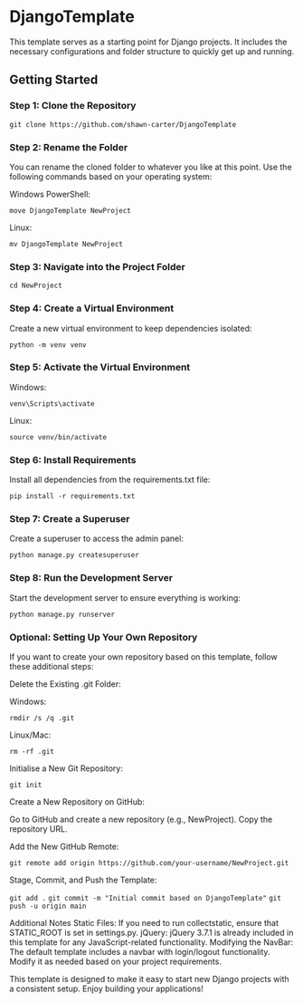 # DjangoTemplate

This template serves as a starting point for Django projects. It includes the necessary configurations and folder structure to quickly get up and running.

## Getting Started

### Step 1: Clone the Repository

`git clone https://github.com/shawn-carter/DjangoTemplate`

### Step 2: Rename the Folder
You can rename the cloned folder to whatever you like at this point. Use the following commands based on your operating system:

Windows PowerShell:

`move DjangoTemplate NewProject`

Linux:

`mv DjangoTemplate NewProject`

### Step 3: Navigate into the Project Folder

`cd NewProject`

### Step 4: Create a Virtual Environment
Create a new virtual environment to keep dependencies isolated:

`python -m venv venv`

### Step 5: Activate the Virtual Environment

Windows:

`venv\Scripts\activate`

Linux:

`source venv/bin/activate`

### Step 6: Install Requirements
Install all dependencies from the requirements.txt file:

`pip install -r requirements.txt`

### Step 7: Create a Superuser
Create a superuser to access the admin panel:

`python manage.py createsuperuser`

### Step 8: Run the Development Server
Start the development server to ensure everything is working:

`python manage.py runserver`

### Optional: Setting Up Your Own Repository
If you want to create your own repository based on this template, follow these additional steps:

Delete the Existing .git Folder:

Windows:

`rmdir /s /q .git`

Linux/Mac:

`rm -rf .git`

Initialise a New Git Repository:

`git init`

Create a New Repository on GitHub:

Go to GitHub and create a new repository (e.g., NewProject). Copy the repository URL.

Add the New GitHub Remote:

`git remote add origin https://github.com/your-username/NewProject.git`

Stage, Commit, and Push the Template:

`git add .`
`git commit -m "Initial commit based on DjangoTemplate"`
`git push -u origin main`

Additional Notes
Static Files: If you need to run collectstatic, ensure that STATIC_ROOT is set in settings.py.
jQuery: jQuery 3.7.1 is already included in this template for any JavaScript-related functionality.
Modifying the NavBar: The default template includes a navbar with login/logout functionality. Modify it as needed based on your project requirements.

This template is designed to make it easy to start new Django projects with a consistent setup. Enjoy building your applications!
